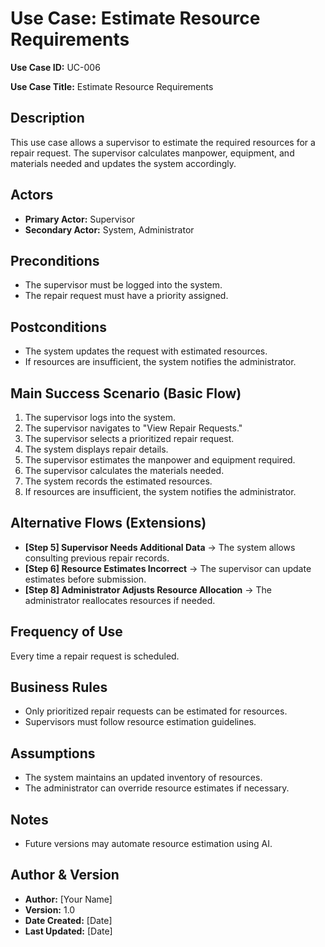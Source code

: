 # Use Case: Estimate Resource Requirements

**Use Case ID:** UC-006  

**Use Case Title:** Estimate Resource Requirements  

## Description  
This use case allows a supervisor to estimate the required resources for a repair request. The supervisor calculates manpower, equipment, and materials needed and updates the system accordingly.

## Actors  
- **Primary Actor:** Supervisor  
- **Secondary Actor:** System, Administrator  

## Preconditions  
- The supervisor must be logged into the system.  
- The repair request must have a priority assigned.  

## Postconditions  
- The system updates the request with estimated resources.  
- If resources are insufficient, the system notifies the administrator.  

## Main Success Scenario (Basic Flow)  
1. The supervisor logs into the system.  
2. The supervisor navigates to "View Repair Requests."  
3. The supervisor selects a prioritized repair request.  
4. The system displays repair details.  
5. The supervisor estimates the manpower and equipment required.  
6. The supervisor calculates the materials needed.  
7. The system records the estimated resources.  
8. If resources are insufficient, the system notifies the administrator.  

## Alternative Flows (Extensions)  
- **[Step 5] Supervisor Needs Additional Data** → The system allows consulting previous repair records.  
- **[Step 6] Resource Estimates Incorrect** → The supervisor can update estimates before submission.  
- **[Step 8] Administrator Adjusts Resource Allocation** → The administrator reallocates resources if needed.  

## Frequency of Use  
Every time a repair request is scheduled.  

## Business Rules  
- Only prioritized repair requests can be estimated for resources.  
- Supervisors must follow resource estimation guidelines.  

## Assumptions  
- The system maintains an updated inventory of resources.  
- The administrator can override resource estimates if necessary.  

## Notes  
- Future versions may automate resource estimation using AI.  

## Author & Version  
- **Author:** [Your Name]  
- **Version:** 1.0  
- **Date Created:** [Date]  
- **Last Updated:** [Date]  
